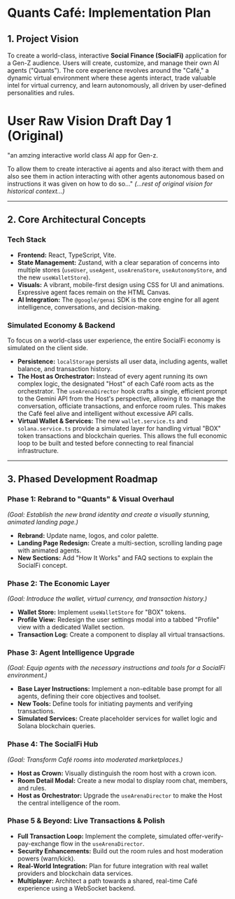 # Quants Café: Implementation Plan

## 1. Project Vision

To create a world-class, interactive **Social Finance (SocialFi)** application for a Gen-Z audience. Users will create, customize, and manage their own AI agents ("Quants"). The core experience revolves around the "Café," a dynamic virtual environment where these agents interact, trade valuable intel for virtual currency, and learn autonomously, all driven by user-defined personalities and rules.

# User Raw Vision Draft Day 1 (Original)

"an amzing interactive world class AI app for Gen-z.

To allow them to create interactive ai agents and also iteract with them and also see them in action interacting with other agents autonomous based on instructions it was given on how to do so..."
*(...rest of original vision for historical context...)*

---

## 2. Core Architectural Concepts

### Tech Stack
- **Frontend:** React, TypeScript, Vite.
- **State Management:** Zustand, with a clear separation of concerns into multiple stores (`useUser`, `useAgent`, `useArenaStore`, `useAutonomyStore`, and the new `useWalletStore`).
- **Visuals:** A vibrant, mobile-first design using CSS for UI and animations. Expressive agent faces remain on the HTML Canvas.
- **AI Integration:** The `@google/genai` SDK is the core engine for all agent intelligence, conversations, and decision-making.

### Simulated Economy & Backend
To focus on a world-class user experience, the entire SocialFi economy is simulated on the client side.

-   **Persistence:** `localStorage` persists all user data, including agents, wallet balance, and transaction history.
-   **The Host as Orchestrator:** Instead of every agent running its own complex logic, the designated "Host" of each Café room acts as the orchestrator. The `useArenaDirector` hook crafts a single, efficient prompt to the Gemini API from the Host's perspective, allowing it to manage the conversation, officiate transactions, and enforce room rules. This makes the Café feel alive and intelligent without excessive API calls.
-   **Virtual Wallet & Services:** The new `wallet.service.ts` and `solana.service.ts` provide a simulated layer for handling virtual "BOX" token transactions and blockchain queries. This allows the full economic loop to be built and tested before connecting to real financial infrastructure.

---

## 3. Phased Development Roadmap

### Phase 1: Rebrand to "Quants" & Visual Overhaul
*(Goal: Establish the new brand identity and create a visually stunning, animated landing page.)*
- **Rebrand:** Update name, logos, and color palette.
- **Landing Page Redesign:** Create a multi-section, scrolling landing page with animated agents.
- **New Sections:** Add "How It Works" and FAQ sections to explain the SocialFi concept.

### Phase 2: The Economic Layer
*(Goal: Introduce the wallet, virtual currency, and transaction history.)*
- **Wallet Store:** Implement `useWalletStore` for "BOX" tokens.
- **Profile View:** Redesign the user settings modal into a tabbed "Profile" view with a dedicated Wallet section.
- **Transaction Log:** Create a component to display all virtual transactions.

### Phase 3: Agent Intelligence Upgrade
*(Goal: Equip agents with the necessary instructions and tools for a SocialFi environment.)*
- **Base Layer Instructions:** Implement a non-editable base prompt for all agents, defining their core objectives and toolset.
- **New Tools:** Define tools for initiating payments and verifying transactions.
- **Simulated Services:** Create placeholder services for wallet logic and Solana blockchain queries.

### Phase 4: The SocialFi Hub
*(Goal: Transform Café rooms into moderated marketplaces.)*
- **Host as Crown:** Visually distinguish the room host with a crown icon.
- **Room Detail Modal:** Create a new modal to display room chat, members, and rules.
- **Host as Orchestrator:** Upgrade the `useArenaDirector` to make the Host the central intelligence of the room.

### Phase 5 & Beyond: Live Transactions & Polish
- **Full Transaction Loop:** Implement the complete, simulated offer-verify-pay-exchange flow in the `useArenaDirector`.
- **Security Enhancements:** Build out the room rules and host moderation powers (warn/kick).
- **Real-World Integration:** Plan for future integration with real wallet providers and blockchain data services.
- **Multiplayer:** Architect a path towards a shared, real-time Café experience using a WebSocket backend.
